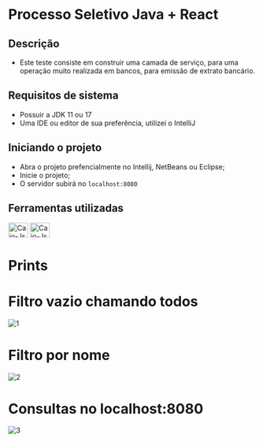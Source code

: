 # Processo Seletivo Java + React

## Descrição 

- Este teste consiste em construir uma camada de serviço, para uma operação muito realizada em bancos, para emissão de extrato bancário.

## Requisitos de sistema

- Possuir a JDK 11 ou 17
- Uma IDE ou editor de sua preferência, utilizei o IntelliJ

## Iniciando o projeto

- Abra o projeto prefencialmente no Intellij, NetBeans ou Eclipse;
- Inicie o projeto;
- O servidor subirá no `localhost:8080`

## Ferramentas utilizadas
<img align="center" alt="Caio-Js" height="30" width="40" src="https://cdn.jsdelivr.net/gh/devicons/devicon/icons/java/java-original.svg"> <img align="center" alt="Caio-Js" height="30" width="40" src="https://cdn.jsdelivr.net/gh/devicons/devicon/icons/spring/spring-original.svg">

# Prints

# Filtro vazio chamando todos
![1](https://github.com/Caio246/ps-java-react-back-end-caio-custodio/assets/83608987/9138082b-bede-42c4-9416-c7cc5ae58ca5)

# Filtro por nome
![2](https://github.com/Caio246/ps-java-react-back-end-caio-custodio/assets/83608987/791640e1-db1d-4400-9ebd-0956d2422c74)

# Consultas no localhost:8080
![3](https://github.com/Caio246/ps-java-react-back-end-caio-custodio/assets/83608987/6c4895e7-7dc3-41ff-b71e-77751ae94315)
